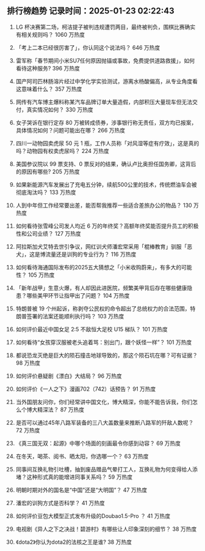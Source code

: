 
## 排行榜趋势 记录时间：2025-01-23 02:22:43
  
  1. LG 杯决赛第二场，柯洁提子被判违规遭罚两目，最终被判负，围棋比赛确实有相关规则吗？ 1060 万热度
    
  2. 「考上二本已经很厉害了」，你认同这个说法吗？ 646 万热度
    
  3. 雷军称「春节期间小米SU7任何原因抛锚或事故，免费提供道路救援」，如何看待这种服务? 396 万热度
    
  4. 国产阿司匹林肠溶片经过中学化学实验测试，游离水杨酸偏高，从专业角度看这意味着什么？ 357 万热度
    
  5. 网传有汽车博主爆料称某汽车品牌订单大量造假，内部积压大量现车但无法交付，真实情况如何？ 330 万热度
    
  6. 女子哭诉在银行定存 80 万被转成债券，涉事银行称无责任，双方均已报案，具体情况如何？问题可能出在哪？ 266 万热度
    
  7. 四川一动物园卖虎尿 50 元 1 瓶，工作人员称「对风湿等症有疗效」，这是真的吗？动物园有权卖虎尿吗？ 224 万热度
    
  8. 美国参议院以 99 票支持、0 票反对的结果，确认卢比奥担任国务卿，这背后的原因有哪些? 205 万热度
    
  9. 如果新能源汽车发展出了充电五分钟，续航500公里的技术，传统燃油车会被彻底淘汰吗？ 133 万热度
    
  10. 人到中年但工作经常要出差，能否帮我推荐一些适合差旅办公的物品？ 130 万热度
    
  11. 如何看待张雪峰公司发人均近 6 万的年终奖？高额年终奖能否提升员工的积极性和公司业绩？ 127 万热度
    
  12. 阿拉斯加犬艾特去世引争议，网红训犬师潘宏常采用「棍棒教育」驯服「恶犬」，这是博流量还是训狗的专业行为？ 116 万热度
    
  13. 如何看待海通国际发布的2025五大猜想之「小米收购蔚来」，有多大的可能性？ 105 万热度
    
  14. 「新年战甲」生意火爆，有人却因此进医院，频繁美甲背后存在哪些健康隐患？哪些美甲环节让指甲出了问题？ 104 万热度
    
  15. 特朗普被 19 个州起诉，称剥夺公民权的命令超出了总统权力的合法范围，特朗普签署的法案还能顺利执行吗？ 103 万热度
    
  16. 如何评价最近中国女足 2:5 不敌恒大足校 U15 梯队？ 101 万热度
    
  17. 如何看待“女孩穿汉服被老头追着骂：别出门，跟个妖怪一样”？ 101 万热度
    
  18. 都说恐龙灭绝是巨大的陨石撞击地球导致的，那这个陨石坑在哪？可有证据？ 98 万热度
    
  19. 如何评价悬疑剧《漂白》大结局？ 96 万热度
    
  20. 如何评价《一人之下》漫画702（742）话预告？ 91 万热度
    
  21. 当外国朋友问你，你们经常讲中国文化，博大精深，你能不能告诉我，你们怎么个博大精深法？ 87 万热度
    
  22. 是否可以通过45年八路军装备的三八大盖数量来推断八路军的歼敌人数呢？ 72 万热度
    
  23. 《真三国无双：起源》中哪个场面的刻画最令你感到动容？ 69 万热度
    
  24. 在冬天，喝茶、阅书、晒太阳，你选哪一个？ 63 万热度
    
  25. 同事间互换礼物引吐槽，抽到废品赠品气晕打工人，互换礼物为何变得给人添堵？这种形式真的能增进同事关系吗？ 59 万热度
    
  26. 明朝时期对外的国名是“中国”还是“大明国”？ 47 万热度
    
  27. 潘宏的训狗方式是否科学？ 41 万热度
    
  28. 如何评价豆包大模型正式发布升级的Doubao1.5-Pro ？ 41 万热度
    
  29. 电视剧《异人之下之决战！碧游村》有哪些让人印象深刻的细节？ 38 万热度
    
  30. 《dota2》你认为dota2的法核之王是谁? 38 万热度
    